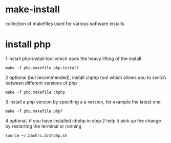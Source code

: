 # make-install
collection of makefiles used for various software installs

# install php

1 install php-install tool which does the heavy lifting of the install
   
    make -f php.makefile php-install

2 optional (but recommended), install chphp tool which allows you to switch between different versions of php
   
    make -f php.makefile chphp
    
3 install a php version by specifing a a version,  for example the latest one
   
    make -f php.makefile php7
    
4 optional, if you have installed chphp in step 2 help it pick up the change by restarting the terminal or running
   
    source ~/.bashrc.d/chphp.sh
    

